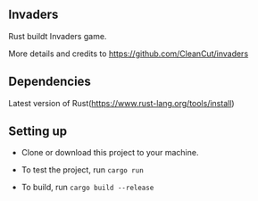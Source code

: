 ## Invaders

Rust buildt Invaders game.

More details and credits to https://github.com/CleanCut/invaders

## Dependencies

Latest version of Rust(https://www.rust-lang.org/tools/install)

## Setting up

- Clone or download this project to your machine.

- To test the project, run
    ```cargo run```

- To build, run
    ```cargo build --release```